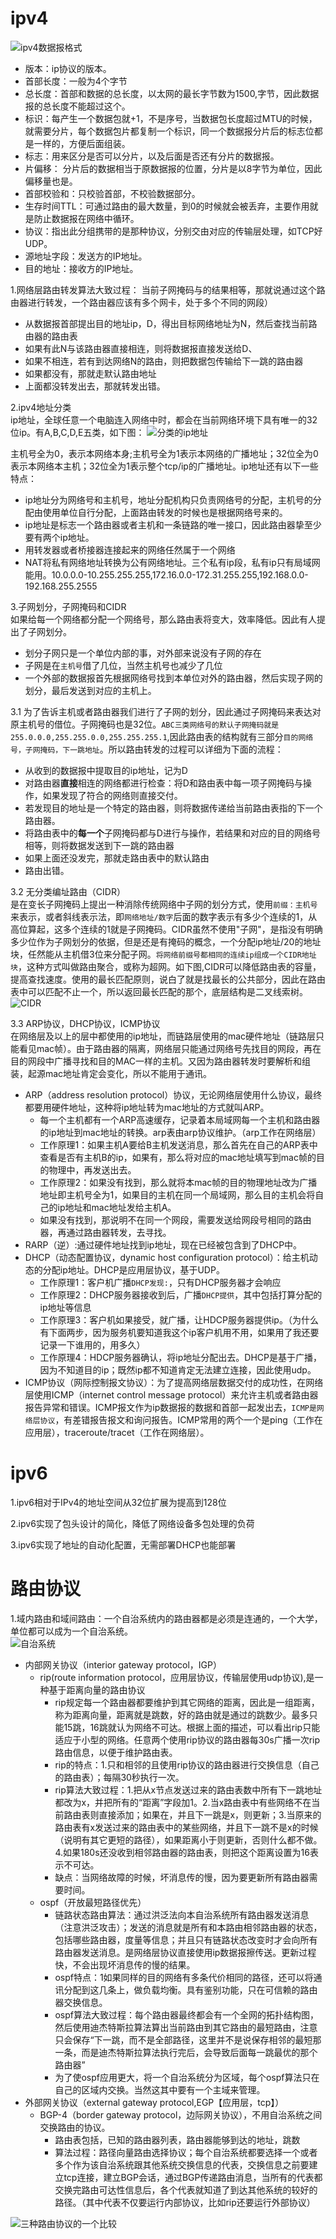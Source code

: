 # ipv4  

![ipv4数据报格式](https://github.com/781303842/Mainstudy/blob/master/ALLIMG/ipv4%E6%95%B0%E6%8D%AE%E6%8A%A5%E6%A0%BC%E5%BC%8F.png)  

- 版本：ip协议的版本。 
- 首部长度：一般为4个字节
- 总长度：首部和数据的总长度，以太网的最长字节数为1500,字节，因此数据报的总长度不能超过这个。
- 标识：每产生一个数据包就+1，不是序号，当数据包长度超过MTU的时候，就需要分片，每个数据包片都复制一个标识，同一个数据报分片后的标志位都是一样的，方便后面组装。
- 标志：用来区分是否可以分片，以及后面是否还有分片的数据报。
- 片偏移： 分片后的数据相当于原数据报的位置，分片是以8字节为单位，因此偏移量也是。
- 首部校验和：只校验首部，不校验数据部分。
- 生存时间TTL：可通过路由的最大数量，到0的时候就会被丢弃，主要作用就是防止数据报在网络中循环。
- 协议：指出此分组携带的是那种协议，分别交由对应的传输层处理，如TCP好UDP。
- 源地址字段：发送方的IP地址。
- 目的地址：接收方的IP地址。  


1.网络层路由转发算法大致过程：
当前子网掩码与的结果相等，那就说通过这个路由器进行转发，一个路由器应该有多个网卡，处于多个不同的网段）
- 从数据报首部提出目的地址ip，D，得出目标网络地址为N，然后查找当前路由器的路由表
- 如果有此N与该路由器直接相连，则将数据报直接发送给D、
- 如果不相连，若有到达网络N的路由，则把数据包传输给下一跳的路由器
- 如果都没有，那就走默认路由地址
- 上面都没转发出去，那就转发出错。  

2.ipv4地址分类  
ip地址，全球任意一个电脑连入网络中时，都会在当前网络环境下具有唯一的32位ip。有A,B,C,D,E五类，如下图：
![分类的ip地址](https://github.com/781303842/Mainstudy/blob/master/ALLIMG/%E5%88%86%E7%B1%BB%E7%9A%84ip%E5%9C%B0%E5%9D%80.png)  

主机号全为0，表示本网络本身;主机号全为1表示本网络的广播地址；32位全为0表示本网络本主机；32位全为1表示整个tcp/ip的广播地址。ip地址还有以下一些特点：
- ip地址分为网络号和主机号，地址分配机构只负责网络号的分配，主机号的分配由使用单位自行分配，上面路由转发的时候也是根据网络号来的。  
- ip地址是标志一个路由器或者主机和一条链路的唯一接口，因此路由器挚至少要有两个ip地址。
- 用转发器或者桥接器连接起来的网络任然属于一个网络
- NAT将私有网络地址转换为公有网络地址。三个私有ip段，私有ip只有局域网能用。10.0.0.0-10.255.255.255,172.16.0.0-172.31.255.255,192.168.0.0-192.168.255.2555  

3.子网划分，子网掩码和CIDR  
如果给每一个网络都分配一个网络号，那么路由表将变大，效率降低。因此有人提出了子网划分。
- 划分子网只是一个单位内部的事，对外部来说没有子网的存在
- 子网是在`主机号`借了几位，当然主机号也减少了几位
- 一个外部的数据报首先根据网络号找到本单位对外的路由器，然后实现子网的划分，最后发送到对应的主机上。  

3.1 为了告诉主机或者路由器我们进行了子网的划分，因此通过子网掩码来表达对原主机号的借位。子网掩码也是32位。`ABC三类网络号的默认子网掩码就是255.0.0.0,255.255.0.0,255.255.255.1`,因此路由表的结构就有三部分`目的网络号，子网掩码，下一跳地址`。所以路由转发的过程可以详细为下面的流程：
- 从收到的数据报中提取目的ip地址，记为D
- 对路由器**直接**相连的网络都进行检查：将D和路由表中每一项子网掩码与操作，如果发现了符合的网络则直接交付。
- 若发现目的地址是一个特定的路由器，则将数据传递给当前路由表指的下一个路由器。
- 将路由表中的**每一个**子网掩码都与D进行与操作，若结果和对应的目的网络号相等，则将数据发送到下一跳的路由器
- 如果上面还没发完，那就走路由表中的默认路由
- 路由出错。  

3.2 无分类编址路由（CIDR）  
是在变长子网掩码上提出一种消除传统网络中子网的划分方式，使用`前缀：主机号`来表示，或者斜线表示法，即`网络地址/数字`后面的数字表示有多少个连续的1，从高位算起，这多个连续的1就是子网掩码。CIDR虽然不使用"子网"，是指没有明确多少位作为子网划分的依据，但是还是有掩码的概念，一个分配ip地址/20的地址块，任然能从主机借3位来分配子网。`将网络前缀号都相同的连续ip组成一个CIDR地址块`，这种方式叫做路由聚合，或称为超网。如下图,CIDR可以降低路由表的容量，提高查找速度。使用的最长匹配原则，说白了就是找最长的公共部分，因此在路由表中可以匹配不止一个，所以返回最长匹配的那个，底层结构是二叉线索树。
![CIDR](https://github.com/781303842/Mainstudy/blob/master/ALLIMG/CIDR.png)  

3.3 ARP协议，DHCP协议，ICMP协议  
在网络层及以上的层中都使用的ip地址，而链路层使用的mac硬件地址（链路层只能看见mac帧）。由于路由器的隔离，网络层只能通过网络号先找目的网段，再在目的网段中广播寻找和目的MAC一样的主机。又因为路由器转发时要解析和组装，起源mac地址肯定会变化，所以不能用于通讯。
- ARP（address resolution protocol）协议，无论网络层使用什么协议，最终都要用硬件地址，这种将ip地址转为mac地址的方式就叫ARP。
    + 每一个主机都有一个ARP高速缓存，记录着本局域网每一个主机和路由器的ip地址到mac地址的转换。arp表由arp协议维护。（arp工作在网络层）
    + 工作原理1：如果主机A要给B主机发送消息，那么首先在自己的ARP表中查看是否有主机B的ip，如果有，那么将对应的mac地址填写到mac帧的目的物理中，再发送出去。
    + 工作原理2：如果没有找到，那么就将本mac帧的目的物理地址改为广播地址即主机号全为1，如果目的主机在同一个局域网，那么目的主机会将自己的ip地址和mac地址发给主机A。
    + 如果没有找到，那说明不在同一个网段，需要发送给网段号相同的路由器，再通过路由器转发，去寻找。
- RARP（逆）:通过硬件地址找到ip地址，现在已经被包含到了DHCP中。
- DHCP（动态配置协议，dynamic host configuration protocol）：给主机动态的分配ip地址。DHCP是应用层协议，基于UDP。
    + 工作原理1：客户机广播`DHCP发现:`，只有DHCP服务器才会响应
    + 工作原理2：DHCP服务器接收到后，广播`DHCP提供`，其中包括打算分配的ip地址等信息
    + 工作原理3：客户机如果接受，就广播，让HDCP服务器提供ip。（为什么有下面两步，因为服务机要知道我这个ip客户机用不用，如果用了我还要记录一下谁用的，用多久）
    + 工作原理4：HDCP服务器确认，将ip地址分配出去。DHCP是基于广播，因为不知道目的ip；既然ip都不知道肯定无法建立连接，因此使用udp。
- ICMP协议（网际控制报文协议）：为了提高网络层数据交付的成功性，在网络层使用ICMP（internet control message protocol）来允许主机或者路由器报告异常和错误。ICMP报文作为ip数据报的数据和首部一起发出去，`ICMP是网络层协议`，有差错报告报文和询问报告。ICMP常用的两个一个是ping（工作在应用层），traceroute/tracet（工作在网络层）。   

# ipv6
1.ipv6相对于IPv4的地址空间从32位扩展为提高到128位  

2.ipv6实现了包头设计的简化，降低了网络设备多包处理的负荷  

3.ipv6实现了地址的自动化配置，无需部署DHCP也能部署  

# 路由协议  
1.域内路由和域间路由：一个自治系统内的路由器都是必须是连通的，一个大学，单位都可以成为一个自治系统。  
![自治系统](https://github.com/781303842/Mainstudy/blob/master/ALLIMG/%E8%87%AA%E6%B2%BB%E7%B3%BB%E7%BB%9F.png)  

- 内部网关协议（interior gateway protocol，IGP）
    + rip(route information protocol，应用层协议，传输层使用udp协议),是一种基于距离向量的路由协议
        - rip规定每一个路由器都要维护到其它网络的距离，因此是一组距离，称为距离向量，距离就是跳数，好的路由就是通过的跳数少。最多只能15跳，16跳就认为网络不可达。根据上面的描述，可以看出rip只能适应于小型的网络。任意两个使用rip协议的路由器每30s广播一次rip路由信息，以便于维护路由表。
        - rip的特点：1.只和相邻的且使用rip协议的路由器进行交换信息（自己的路由表）；每隔30秒执行一次。
        - rip算法大致过程：1.把从x节点发送过来的路由表数中所有下一跳地址都改为x，并把所有的“距离”字段加1。2.当x路由表中有些网络不在当前路由表则直接添加；如果在，并且下一跳是x，则更新；3.当原来的路由表有x发送过来的路由表中的某些网络，并且下一跳不是x的时候（说明有其它更短的路径），如果距离小于则更新，否则什么都不做。4.如果180s还没收到相邻路由器的路由表，则把这个距离设置为16表示不可达。
        - 缺点：当网络故障的时候，坏消息传的慢，因为要更新所有路由器需要时间。
    + ospf（开放最短路径优先）
        -  链路状态路由算法：通过洪泛法向本自治系统所有路由器发送消息（注意洪泛攻击）；发送的消息就是所有和本路由相邻路由器的状态，包括哪些路由器，度量等信息；并且只有链路状态改变时才会向所有路由器发送消息。是网络层协议直接使用ip数据报擦传送。更新过程快，不会出现坏消息传的慢的结果。
        - ospf特点：1如果同样的目的网络有多条代价相同的路径，还可以将通讯分配到这几条上，做负载均衡。具有鉴别功能，只在可信赖的路由器交换信息。
        - ospf算法大致过程：每个路由器最终都会有一个全网的拓扑结构图，然后使用迪杰特斯拉算法算出当前路由到其它路由的最短路由，注意只会保存“下一跳，而不是全部路径，这里并不是说保存相邻的最短那一条，而是迪杰特斯拉算法执行完后，会导致后面每一跳最优的那个路由器”
        - 为了使ospf应用更大，将一个自治系统分为区域，每个ospf算法只在自己的区域内交换。当然这其中要有一个主域来管理。
- 外部网关协议（external gateway protocol,EGP【应用层，tcp】）
    + BGP-4（border gateway protocol，边际网关协议），不用自治系统之间交换路由的协议。
        - 路由表包括，已知的路由器列表，路由器能够到达的地址，跳数
        - 算法过程：路径向量路由选择协议；每个自治系统都要选择一个或者多个作为该自治系统跟其他系统交换信息的代表，交换信息之前要建立tcp连接，建立BGP会话，通过BGP传递路由消息，当所有的代表都交换完路由可达性信息后，各个代表就知道了到达其他系统的较好的路径。（其中代表不仅要运行内部协议，比如rip还要运行外部协议）  
        
![三种路由协议的一个比较](https://github.com/781303842/Mainstudy/blob/master/ALLIMG/%E4%B8%89%E7%A7%8D%E8%B7%AF%E7%94%B1%E5%8D%8F%E8%AE%AE%E7%9A%84%E4%B8%80%E4%B8%AA%E6%AF%94%E8%BE%83.png)
